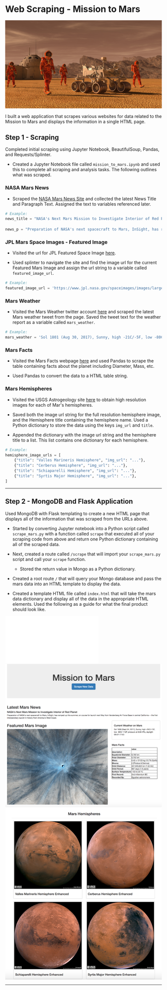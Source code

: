 # Web Scraping - Mission to Mars

![mission_to_mars](Images/mission_to_mars.png)

I built a web application that scrapes various websites for data related to the Mission to Mars and displays the information in a single HTML page. 

## Step 1 - Scraping

Completed initial scraping using Jupyter Notebook, BeautifulSoup, Pandas, and Requests/Splinter.

* Created a Jupyter Notebook file called `mission_to_mars.ipynb` and used this to complete all scraping and analysis tasks. The following outlines what was scraped.

### NASA Mars News

* Scraped the [NASA Mars News Site](https://mars.nasa.gov/news/) and collected the latest News Title and Paragraph Text. Assigned the text to variables referenced later.

```python
# Example:
news_title = "NASA's Next Mars Mission to Investigate Interior of Red Planet"

news_p = "Preparation of NASA's next spacecraft to Mars, InSight, has ramped up this summer, on course for launch next May from Vandenberg Air Force Base in central California -- the first interplanetary launch in history from America's West Coast."
```

### JPL Mars Space Images - Featured Image

* Visited the url for JPL Featured Space Image [here](https://www.jpl.nasa.gov/spaceimages/?search=&category=Mars).

* Used splinter to navigate the site and find the image url for the current Featured Mars Image and assign the url string to a variable called `featured_image_url`.


```python
# Example:
featured_image_url = 'https://www.jpl.nasa.gov/spaceimages/images/largesize/PIA16225_hires.jpg'
```

### Mars Weather

* Visited the Mars Weather twitter account [here](https://twitter.com/marswxreport?lang=en) and scraped the latest Mars weather tweet from the page. Saved the tweet text for the weather report as a variable called `mars_weather`.


```python
# Example:
mars_weather = 'Sol 1801 (Aug 30, 2017), Sunny, high -21C/-5F, low -80C/-112F, pressure at 8.82 hPa, daylight 06:09-17:55'
```

### Mars Facts

* Visited the Mars Facts webpage [here](https://space-facts.com/mars/) and used Pandas to scrape the table containing facts about the planet including Diameter, Mass, etc.

* Used Pandas to convert the data to a HTML table string.

### Mars Hemispheres

* Visited the USGS Astrogeology site [here](https://astrogeology.usgs.gov/search/results?q=hemisphere+enhanced&k1=target&v1=Mars) to obtain high resolution images for each of Mar's hemispheres.

* Saved both the image url string for the full resolution hemisphere image, and the Hemisphere title containing the hemisphere name. Used a Python dictionary to store the data using the keys `img_url` and `title`.

* Appended the dictionary with the image url string and the hemisphere title to a list. This list contains one dictionary for each hemisphere.

```python
# Example:
hemisphere_image_urls = [
    {"title": "Valles Marineris Hemisphere", "img_url": "..."},
    {"title": "Cerberus Hemisphere", "img_url": "..."},
    {"title": "Schiaparelli Hemisphere", "img_url": "..."},
    {"title": "Syrtis Major Hemisphere", "img_url": "..."},
]
```

- - -

## Step 2 - MongoDB and Flask Application

Used MongoDB with Flask templating to create a new HTML page that displays all of the information that was scraped from the URLs above.

* Started by converting Jupyter notebook into a Python script called `scrape_mars.py` with a function called `scrape` that executed all of your scraping code from above and return one Python dictionary containing all of the scraped data.

* Next, created a route called `/scrape` that will import your `scrape_mars.py` script and call your `scrape` function.

  * Stored the return value in Mongo as a Python dictionary.

* Created a root route `/` that will query your Mongo database and pass the mars data into an HTML template to display the data.

* Created a template HTML file called `index.html` that will take the mars data dictionary and display all of the data in the appropriate HTML elements. Used the following as a guide for what the final product should look like.

![Mars.pdf](Mars.pdf)
![final_app_part1.png](Images/final_app_part1.png)
![final_app_part2.png](Images/final_app_part2.png)

- - -
